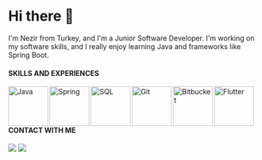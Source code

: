 # Hi there 👋 
I'm Nezir from Turkey, and I'm a Junior Software Developer. I'm working on my software skills, and  I really enjoy learning Java and frameworks like Spring Boot.

#### SKILLS AND EXPERIENCES

<img align="left" alt="Java" width="80px" src="https://1000logos.net/wp-content/uploads/2020/09/Java-Logo.png" />
<img align="left" alt="Spring" width="80px" src="https://spring.io/images/OG-Spring.png" />
<img align="left" alt="SQL" width="80px" src="https://seeklogo.com/images/M/microsoft-sql-server-logo-96AF49E2B3-seeklogo.com.png" />
<img align="left" alt="Git" width="80px" src="https://upload.wikimedia.org/wikipedia/commons/thumb/e/e0/Git-logo.svg/1280px-Git-logo.svg.png" />
<img align="left" alt="Bitbucket" width="80px" src="https://poeditor.com/blog/wp-content/uploads/2014/06/bitbucket-logo.png" />
<img align="left" alt="Flutter" width="80px" src="https://upload.wikimedia.org/wikipedia/commons/thumb/4/44/Google-flutter-logo.svg/2560px-Google-flutter-logo.svg.png" />
<br/>
<br/>
<br/>

#### CONTACT WITH ME

<a href="mailto:nzr.trhll@gmail.com?"><img src="https://img.shields.io/badge/gmail-%23DD0031.svg?&style=for-the-badge&logo=gmail&logoColor=white"/></a>
<a href="https://www.linkedin.com/in/nezirturhalli"><img src="https://img.shields.io/badge/LinkedIn-%23DD0031.svg?&style=for-the-badge&logo=LinkedIn&logoColor=white&color=blue"/></a>






